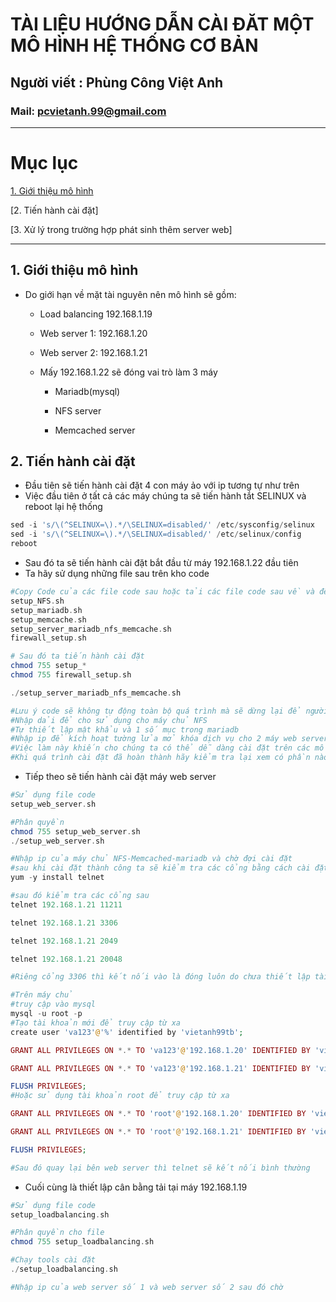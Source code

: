 <!--
# h1
## h2
### h3
#### h4
##### h5
###### h6

*in nghiêng*

**bôi đậm**

***vừa in nghiêng vừa bôi đậm***

`inlide code`

```php

echo ("highlight code");

```

[Link test](https://viblo.asia/helps/cach-su-dung-markdown-bxjvZYnwkJZ)

![markdown](https://images.viblo.asia/518eea86-f0bd-45c9-bf38-d5cb119e947d.png)

* mục 3
* mục 2
* mục 1

1. item 1
2. item 2
3. item 3

***
horizonal rules

> text

{@youtube: https://www.youtube.com/watch?v=HndN6P9ke6U}
* Cài đặt nginx bằng câu lệnh sau
```php
dnf -y install nginx
```
*	Cấu hình nginx như sau
```php
vi /etc/nginx/nginx.conf

 Server{
     ...
     server_name www.srv.world;
     ...
 }
 
-->

# TÀI LIỆU HƯỚNG DẪN CÀI ĐĂT MỘT MÔ HÌNH HỆ THỐNG CƠ BẢN 
## Người viết : Phùng Công Việt Anh
### Mail: pcvietanh.99@gmail.com

***
# Mục lục
[1. Giới thiệu mô hình](https://github.com/vietanhtb/baocao_tonghop#1gi%E1%BB%9Bi-thi%E1%BB%87u-m%C3%B4-h%C3%ACnh)

[2. Tiến hành cài đặt]

[3. Xử lý trong trường hợp phát sinh thêm server web]

***
## 1.	Giới thiệu mô hình
* Do giới hạn về mặt tài nguyên nên mô hình sẽ gồm:

    * Load balancing 192.168.1.19

    * Web server 1: 192.168.1.20

    * Web server 2: 192.168.1.21

    * Mấy 192.168.1.22 sẽ đóng vai trò làm 3 máy
        * Mariadb(mysql)

        * NFS server

        * Memcached server
## 2.	Tiến hành cài đặt
* Đầu tiên sẽ tiến hành cài đặt 4 con máy ảo với ip tương tự như trên
* Việc đầu tiên ở tất cả các máy chúng ta sẽ tiến hành tắt SELINUX và reboot lại hệ thống
```php
sed -i 's/\(^SELINUX=\).*/\SELINUX=disabled/' /etc/sysconfig/selinux
sed -i 's/\(^SELINUX=\).*/\SELINUX=disabled/' /etc/selinux/config
reboot
```
* Sau đó ta sẽ tiến hành cài đặt bắt đầu từ máy 192.168.1.22 đầu tiên
* Ta hãy sử dụng những file sau trên kho code 
```php
#Copy Code của các file code sau hoặc tải các file code sau về và để chúng tại thư mục root
setup_NFS.sh
setup_mariadb.sh
setup_memcache.sh
setup_server_mariadb_nfs_memcache.sh
firewall_setup.sh

# Sau đó ta tiến hành cài đặt
chmod 755 setup_*
chmod 755 firewall_setup.sh

./setup_server_mariadb_nfs_memcache.sh

#Lưu ý code sẽ không tự động toàn bộ quá trình mà sẽ dừng lại để người dùng nhập 1 số thông tin cần thiết ví dụ như sau
#Nhập dải để cho sử dụng cho máy chủ NFS
#Tự thiết lập mật khẩu và 1 số mục trong mariadb
#Nhập ip để kích hoạt tường lửa mở khóa dịch vụ cho 2 máy web server
#Việc làm này khiến cho chúng ta có thể dễ dàng cài đặt trên các mô hình tương đương nhưng có dải ip khác với mô hình mà đang dự kiến sử dụng
#Khi quá trình cài đặt đã hoàn thành hãy kiểm tra lại xem có phần nào bị lỗi không

```
* Tiếp theo sẽ tiến hành cài đặt máy web server
```php
#Sử dụng file code 
setup_web_server.sh

#Phân quyền 
chmod 755 setup_web_server.sh
./setup_web_server.sh

#Nhập ip của máy chủ NFS-Memcached-mariadb và chờ đợi cài đặt
#sau khi cài đặt thành công ta sẽ kiểm tra các cổng bằng cách cài đặt telnet
yum -y install telnet

#sau đó kiểm tra các cổng sau
telnet 192.168.1.21 11211

telnet 192.168.1.21 3306

telnet 192.168.1.21 2049

telnet 192.168.1.21 20048

#Riêng cổng 3306 thì kết nối vào là đóng luôn do chưa thiết lập tài khoản kết nối từ xa vấn đề này ta sẽ quay lại máy chủ chứ mariadb và tạo tài khoản cho phép truy cập từ xa

#Trên máy chủ
#truy cập vào mysql
mysql -u root -p
#Tạo tài khoản mới để truy cập từ xa
create user 'va123'@'%' identified by 'vietanh99tb';

GRANT ALL PRIVILEGES ON *.* TO 'va123'@'192.168.1.20' IDENTIFIED BY 'vietanh99tb';

GRANT ALL PRIVILEGES ON *.* TO 'va123'@'192.168.1.21' IDENTIFIED BY 'vietanh99tb';

FLUSH PRIVILEGES;
#Hoặc sử dụng tài khoản root để truy cập từ xa

GRANT ALL PRIVILEGES ON *.* TO 'root'@'192.168.1.20' IDENTIFIED BY 'vietanh99tb' WITH GRANT OPTION;

GRANT ALL PRIVILEGES ON *.* TO 'root'@'192.168.1.21' IDENTIFIED BY 'vietanh99tb' WITH GRANT OPTION;

FLUSH PRIVILEGES;

#Sau đó quay lại bên web server thì telnet sẽ kết nối bình thường

```
* Cuối cùng là thiết lập cân bằng tải tại máy 192.168.1.19
```php
#Sử dụng file code 
setup_loadbalancing.sh

#Phân quyền cho file
chmod 755 setup_loadbalancing.sh

#Chạy tools cài đặt
./setup_loadbalancing.sh

#Nhập ip của web server số 1 và web server số 2 sau đó chờ
```

